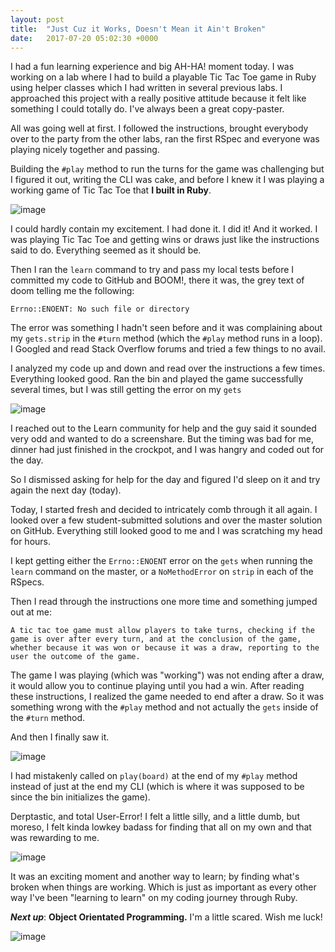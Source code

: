 ```yaml
---
layout: post
title:  "Just Cuz it Works, Doesn't Mean it Ain't Broken"
date:   2017-07-20 05:02:30 +0000
---
```



I had a fun learning experience and big AH-HA! moment today. I was working on a lab where I had to build a playable Tic Tac Toe game in Ruby using helper classes which I had written in several previous labs. I approached this project with a really positive attitude because it felt like something I could totally do. I've always been a great copy-paster.

All was going well at first. I followed the instructions, brought everybody over to the party from the other labs, ran the first RSpec and everyone was playing nicely together and passing.

Building the `#play` method to run the turns for the game was challenging but I figured it out, writing the CLI was cake, and before I knew it I was playing a working game of Tic Tac Toe that **I built in Ruby**.

<img src="https://media.giphy.com/media/nXxOjZrbnbRxS/giphy.gif" style="min-width: 300px; max-width: 300px;" alt="image" class="img-responsive" />

I could hardly contain my excitement. I had done it. I did it! And it worked. I was playing Tic Tac Toe and getting wins or draws just like the instructions said to do. Everything seemed as it should be.

Then I ran the `learn` command to try and pass my local tests before I committed my code to GitHub and BOOM!, there it was, the grey text of doom telling me the following:
```
Errno::ENOENT: No such file or directory
```
The error was something I hadn't seen before and it was complaining about my `gets.strip` in the `#turn` method (which the `#play` method runs in a loop). I Googled and read Stack Overflow forums and tried a few things to no avail.

I analyzed my code up and down and read over the instructions a few times. Everything looked good. Ran the bin and played the game successfully several times, but I was still getting the error on my `gets`

<img src="https://media.giphy.com/media/ffJiLLtCk5Am4/giphy.gif" style="min-width: 300px; max-width: 300px;" alt="image" class="img-responsive" />

I reached out to the Learn community for help and the guy said it sounded very odd and wanted to do a screenshare. But the timing was bad for me, dinner had just finished in the crockpot, and I was hangry and coded out for the day.

So I dismissed asking for help for the day and figured I'd sleep on it and try again the next day (today).

Today, I started fresh and decided to intricately comb through it all again. I looked over a few student-submitted solutions and over the master solution on GitHub. Everything still looked good to me and I was scratching my head for hours.

I kept getting either the `Errno::ENOENT` error on the `gets` when running the `learn` command on the master, or a `NoMethodError` on `strip` in each of the RSpecs.

Then I read through the instructions one more time and something jumped out at me:

`A tic tac toe game must allow players to take turns, checking if the game is over after every turn, and at the conclusion of the game, whether because it was won or because it was a draw, reporting to the user the outcome of the game.`

The game I was playing (which was "working") was not ending after a draw, it would allow you to continue playing until you had a win. After reading these instructions, I realized the game needed to end after a draw. So it was something wrong with the `#play` method and not actually the `gets` inside of the `#turn` method.

And then I finally saw it.

<img src="https://media.giphy.com/media/3NtY188QaxDdC/giphy.gif" style="min-width: 300px; max-width: 300px;" alt="image" class="img-responsive" />

I had mistakenly called on `play(board)` at the end of my `#play` method instead of just at the end my CLI (which is where it was supposed to be since the bin initializes the game).

Derptastic, and total User-Error! I felt a little silly, and a little dumb, but moreso, I felt kinda lowkey badass for finding that all on my own and that was rewarding to me.

<img src="https://media.giphy.com/media/11caUX0P0nYZ32/giphy.gif" style="min-width: 300px; max-width: 300px;" alt="image" class="img-responsive" />

It was an exciting moment and another way to learn; by finding what's broken when things are working. Which is just as important as every other way I've been "learning to learn" on my coding journey through Ruby.

***Next up***: **Object Orientated Programming.** I'm a little scared. Wish me luck!

<img src="https://media.giphy.com/media/xTka03MJaW81LHt0sg/giphy.gif" style="min-width: 300px; max-width: 300px;" alt="image" class="img-responsive" />
